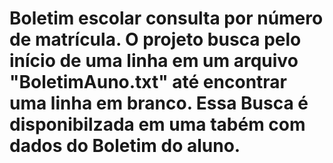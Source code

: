 # Boletim escolar consulta por número de matrícula. O projeto busca pelo início de uma linha em um arquivo "BoletimAuno.txt" até encontrar uma linha em branco. Essa Busca é disponibilzada em uma tabém com dados do Boletim do aluno.
